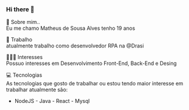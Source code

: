 ### Hi there 👋
💬 Sobre mim..
<br>Eu me chamo Matheus de Sousa Alves tenho 19 anos

💼 Trabalho
<br>atualmente trabalho como desenvolvedor RPA na @Drasi

👨🏻‍💻 Interesses
<br>Possuo interesses em Desenvolvimento Front-End, Back-End e Desing

💻 Tecnologias
<br>As tecnologias que gosto de trabalhar ou estou tendo maior interesse
em trabalhar atualmente são:<br>
- NodeJS - Java - React - Mysql

<!--
**msalves008/msalves008** is a ✨ _special_ ✨ repository because its `README.md` (this file) appears on your GitHub profile.

Here are some ideas to get you started:

- 🔭 I’m currently working on ...
- 🌱 I’m currently learning ...
- 👯 I’m looking to collaborate on ...
- 🤔 I’m looking for help with ...
- 💬 Ask me about ...
- 📫 How to reach me: ...
- 😄 Pronouns: ...
- ⚡ Fun fact: ...
-->
